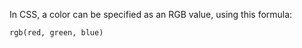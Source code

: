 In CSS, a color can be specified as an RGB value, using this formula:

```html
rgb(red, green, blue)
```